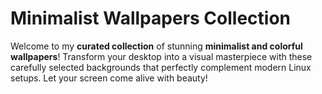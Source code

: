 #  **Minimalist Wallpapers Collection** 
Welcome to my **curated collection** of stunning **minimalist and colorful wallpapers**! Transform your desktop into a visual masterpiece with these carefully selected backgrounds that perfectly complement modern Linux setups. Let your screen come alive with beauty!
